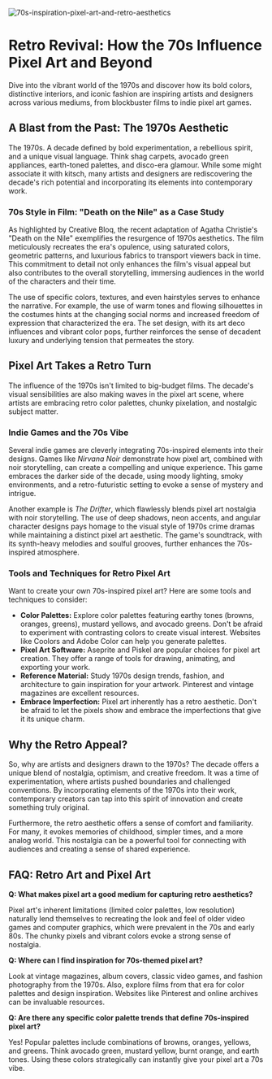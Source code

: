 ![70s-inspiration-pixel-art-and-retro-aesthetics](https://images.pexels.com/photos/19935567/pexels-photo-19935567.jpeg?auto=compress&cs=tinysrgb&fit=crop&h=627&w=1200)

# Retro Revival: How the 70s Influence Pixel Art and Beyond

Dive into the vibrant world of the 1970s and discover how its bold colors, distinctive interiors, and iconic fashion are inspiring artists and designers across various mediums, from blockbuster films to indie pixel art games.

## A Blast from the Past: The 1970s Aesthetic

The 1970s. A decade defined by bold experimentation, a rebellious spirit, and a unique visual language. Think shag carpets, avocado green appliances, earth-toned palettes, and disco-era glamour. While some might associate it with kitsch, many artists and designers are rediscovering the decade's rich potential and incorporating its elements into contemporary work.

### 70s Style in Film: "Death on the Nile" as a Case Study

As highlighted by Creative Bloq, the recent adaptation of Agatha Christie's "Death on the Nile" exemplifies the resurgence of 1970s aesthetics. The film meticulously recreates the era's opulence, using saturated colors, geometric patterns, and luxurious fabrics to transport viewers back in time. This commitment to detail not only enhances the film's visual appeal but also contributes to the overall storytelling, immersing audiences in the world of the characters and their time.

The use of specific colors, textures, and even hairstyles serves to enhance the narrative. For example, the use of warm tones and flowing silhouettes in the costumes hints at the changing social norms and increased freedom of expression that characterized the era. The set design, with its art deco influences and vibrant color pops, further reinforces the sense of decadent luxury and underlying tension that permeates the story.

## Pixel Art Takes a Retro Turn

The influence of the 1970s isn't limited to big-budget films. The decade's visual sensibilities are also making waves in the pixel art scene, where artists are embracing retro color palettes, chunky pixelation, and nostalgic subject matter.

### Indie Games and the 70s Vibe

Several indie games are cleverly integrating 70s-inspired elements into their designs. Games like *Nirvana Noir* demonstrate how pixel art, combined with noir storytelling, can create a compelling and unique experience. This game embraces the darker side of the decade, using moody lighting, smoky environments, and a retro-futuristic setting to evoke a sense of mystery and intrigue.

Another example is *The Drifter*, which flawlessly blends pixel art nostalgia with noir storytelling. The use of deep shadows, neon accents, and angular character designs pays homage to the visual style of 1970s crime dramas while maintaining a distinct pixel art aesthetic. The game's soundtrack, with its synth-heavy melodies and soulful grooves, further enhances the 70s-inspired atmosphere.

### Tools and Techniques for Retro Pixel Art

Want to create your own 70s-inspired pixel art? Here are some tools and techniques to consider:

*   **Color Palettes:** Explore color palettes featuring earthy tones (browns, oranges, greens), mustard yellows, and avocado greens. Don't be afraid to experiment with contrasting colors to create visual interest. Websites like Coolors and Adobe Color can help you generate palettes.
*   **Pixel Art Software:** Aseprite and Piskel are popular choices for pixel art creation. They offer a range of tools for drawing, animating, and exporting your work.
*   **Reference Material:** Study 1970s design trends, fashion, and architecture to gain inspiration for your artwork. Pinterest and vintage magazines are excellent resources.
*   **Embrace Imperfection:** Pixel art inherently has a retro aesthetic. Don't be afraid to let the pixels show and embrace the imperfections that give it its unique charm.

## Why the Retro Appeal?

So, why are artists and designers drawn to the 1970s? The decade offers a unique blend of nostalgia, optimism, and creative freedom. It was a time of experimentation, where artists pushed boundaries and challenged conventions. By incorporating elements of the 1970s into their work, contemporary creators can tap into this spirit of innovation and create something truly original.

Furthermore, the retro aesthetic offers a sense of comfort and familiarity. For many, it evokes memories of childhood, simpler times, and a more analog world. This nostalgia can be a powerful tool for connecting with audiences and creating a sense of shared experience.

## FAQ: Retro Art and Pixel Art

**Q: What makes pixel art a good medium for capturing retro aesthetics?**

Pixel art's inherent limitations (limited color palettes, low resolution) naturally lend themselves to recreating the look and feel of older video games and computer graphics, which were prevalent in the 70s and early 80s. The chunky pixels and vibrant colors evoke a strong sense of nostalgia.

**Q: Where can I find inspiration for 70s-themed pixel art?**

Look at vintage magazines, album covers, classic video games, and fashion photography from the 1970s. Also, explore films from that era for color palettes and design inspiration. Websites like Pinterest and online archives can be invaluable resources.

**Q: Are there any specific color palette trends that define 70s-inspired pixel art?**

Yes! Popular palettes include combinations of browns, oranges, yellows, and greens. Think avocado green, mustard yellow, burnt orange, and earth tones. Using these colors strategically can instantly give your pixel art a 70s vibe.
